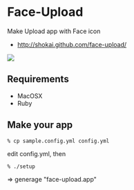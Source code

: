 Face-Upload
===========
Make Upload app with Face icon

* http://shokai.github.com/face-upload/

<img src="http://shokai.github.com/face-upload/images/face-upload.gif" />


Requirements
------------

* MacOSX
* Ruby



Make your app
-------------

    % cp sample.config.yml config.yml

edit config.yml, then

    % ./setup

=> generage "face-upload.app"
